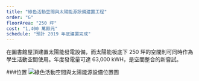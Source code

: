 ```yaml
---
title: "綠色活動空間與太陽能源設備建置工程"
order: "G"
floorArea: "250 坪"
cost: "1,400 萬餘元"
schedule: "預計 2019 年底建置完成"
---
```


<div class="description">
  <p>在圖書館屋頂建置太陽能發電設備，而太陽能板底下 250 坪的空間則可同時作為學生活動空間使用。年度發電量可達 63,000 kWH，是空間整合的新嘗試。</p>
</div>

###位置
![綠色活動空間與太陽能源設備位置圖](/in-progress/green-energy-square/map.png)
